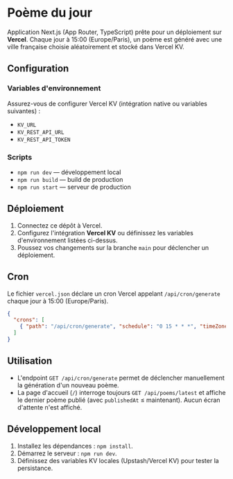 # Poème du jour

Application Next.js (App Router, TypeScript) prête pour un déploiement sur **Vercel**. Chaque jour à 15:00 (Europe/Paris), un poème est généré avec une ville française choisie aléatoirement et stocké dans Vercel KV.

## Configuration

### Variables d'environnement
Assurez-vous de configurer Vercel KV (intégration native ou variables suivantes) :

- `KV_URL`
- `KV_REST_API_URL`
- `KV_REST_API_TOKEN`

### Scripts

- `npm run dev` — développement local
- `npm run build` — build de production
- `npm run start` — serveur de production

## Déploiement

1. Connectez ce dépôt à Vercel.
2. Configurez l'intégration **Vercel KV** ou définissez les variables d'environnement listées ci-dessus.
3. Poussez vos changements sur la branche `main` pour déclencher un déploiement.

## Cron

Le fichier `vercel.json` déclare un cron Vercel appelant `/api/cron/generate` chaque jour à 15:00 (Europe/Paris).

```json
{
  "crons": [
    { "path": "/api/cron/generate", "schedule": "0 15 * * *", "timeZone": "Europe/Paris" }
  ]
}
```

## Utilisation

- L'endpoint `GET /api/cron/generate` permet de déclencher manuellement la génération d'un nouveau poème.
- La page d'accueil (`/`) interroge toujours `GET /api/poems/latest` et affiche le dernier poème publié (avec `publishedAt` ≤ maintenant). Aucun écran d'attente n'est affiché.

## Développement local

1. Installez les dépendances : `npm install`.
2. Démarrez le serveur : `npm run dev`.
3. Définissez des variables KV locales (Upstash/Vercel KV) pour tester la persistance.
